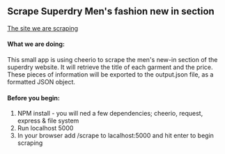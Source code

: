 ## Scrape Superdry Men's fashion new in section ##

[The site we are scraping](http://www.superdry.com/mens/new-in)

#### What we are doing:

This small app is using cheerio to scrape the men's new-in section of the superdry website. It will retrieve the title of each garment and the price. These pieces of information will be exported to the output.json file, as a formatted JSON object.

#### Before you begin:

1) NPM install - you will ned a few dependencies; cheerio, request, express & file system
2) Run localhost 5000
3) In your browser add /scrape to lacalhost:5000 and hit enter to begin scraping